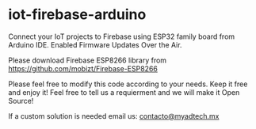 # iot-firebase-arduino
Connect your IoT projects to Firebase using ESP32 family board from Arduino IDE. Enabled Firmware Updates Over the Air.

Please download Firebase ESP8266 library from https://github.com/mobizt/Firebase-ESP8266

Please feel free to modify this code according to your needs.
Keep it free and enjoy it!
Feel free to tell us a requierment and we will make it Open Source!

If a custom solution is needed email us: contacto@myadtech.mx
